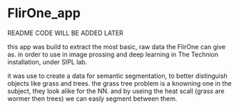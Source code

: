 # FlirOne_app

README CODE WILL BE ADDED LATER


this app was build to extract the most basic, raw data the FlirOne can give as. in order to use in image prossing and deep learning in The Technion installation, under SIPL lab.

it was use to create a data for semantic segmentation, to better distinguish objects like grass and trees. the grass tree problem is a knowning one in the subject, they look alike for the NN. and by useing the heat scall (grass are wormer then trees) we can easly segment between them.
